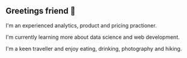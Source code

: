 ## Greetings friend 👋

I'm an experienced analytics, product and pricing practioner. 

I'm currently learning more about data science and web development.

I'm a keen traveller and enjoy eating, drinking, photography and hiking.


